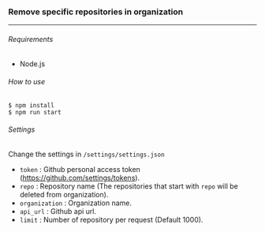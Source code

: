 ### Remove specific repositories in organization
----

###### Requirements
- Node.js

###### How to use
```
$ npm install
$ npm run start
```

###### Settings
Change the settings in `/settings/settings.json`

- `token` : Github personal access token (https://github.com/settings/tokens).
- `repo` : Repository name (The repositories that start with `repo` will be deleted from organization).
- `organization` : Organization name.
- `api_url` : Github api url.
- `limit` : Number of repository per request (Default 1000).
